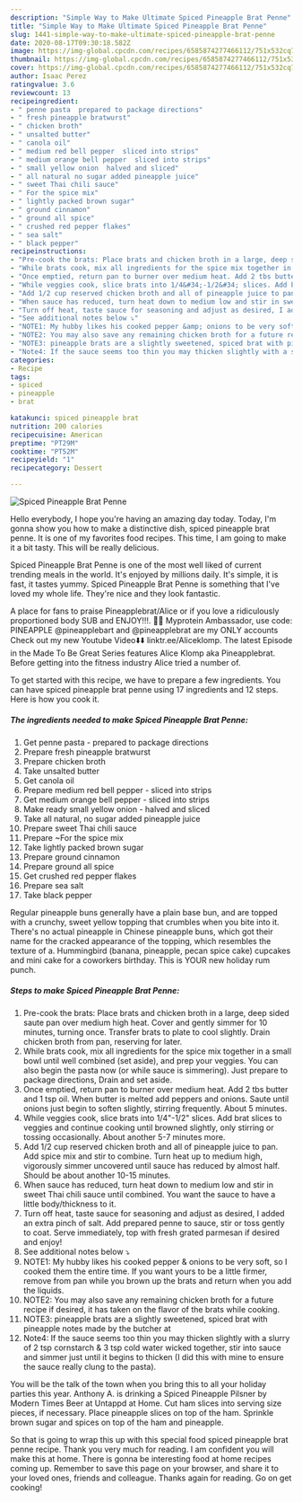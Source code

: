 ```yaml
---
description: "Simple Way to Make Ultimate Spiced Pineapple Brat Penne"
title: "Simple Way to Make Ultimate Spiced Pineapple Brat Penne"
slug: 1441-simple-way-to-make-ultimate-spiced-pineapple-brat-penne
date: 2020-08-17T09:30:18.582Z
image: https://img-global.cpcdn.com/recipes/6585874277466112/751x532cq70/spiced-pineapple-brat-penne-recipe-main-photo.jpg
thumbnail: https://img-global.cpcdn.com/recipes/6585874277466112/751x532cq70/spiced-pineapple-brat-penne-recipe-main-photo.jpg
cover: https://img-global.cpcdn.com/recipes/6585874277466112/751x532cq70/spiced-pineapple-brat-penne-recipe-main-photo.jpg
author: Isaac Perez
ratingvalue: 3.6
reviewcount: 13
recipeingredient:
- " penne pasta  prepared to package directions"
- " fresh pineapple bratwurst"
- " chicken broth"
- " unsalted butter"
- " canola oil"
- " medium red bell pepper  sliced into strips"
- " medium orange bell pepper  sliced into strips"
- " small yellow onion  halved and sliced"
- " all natural no sugar added pineapple juice"
- " sweet Thai chili sauce"
- " For the spice mix"
- " lightly packed brown sugar"
- " ground cinnamon"
- " ground all spice"
- " crushed red pepper flakes"
- " sea salt"
- " black pepper"
recipeinstructions:
- "Pre-cook the brats: Place brats and chicken broth in a large, deep sided saute pan over medium high heat. Cover and gently simmer for 10 minutes, turning once. Transfer brats to plate to cool slightly. Drain chicken broth from pan, reserving for later."
- "While brats cook, mix all ingredients for the spice mix together in a small bowl until well combined (set aside), and prep your veggies. You can also begin the pasta now (or while sauce is simmering). Just prepare to package directions, Drain and set aside."
- "Once emptied, return pan to burner over medium heat. Add 2 tbs butter and 1 tsp oil. When butter is melted add peppers and onions. Saute until onions just begin to soften slightly, stirring frequently. About 5 minutes."
- "While veggies cook, slice brats into 1/4&#34;-1/2&#34; slices. Add brat slices to veggies and continue cooking until browned slightly, only stirring or tossing occasionally. About another 5-7 minutes more."
- "Add 1/2 cup reserved chicken broth and all of pineapple juice to pan. Add spice mix and stir to combine. Turn heat up to medium high, vigorously simmer uncovered until sauce has reduced by almost half. Should be about another 10-15 minutes."
- "When sauce has reduced, turn heat down to medium low and stir in sweet Thai chili sauce until combined. You want the sauce to have a little body/thickness to it."
- "Turn off heat, taste sauce for seasoning and adjust as desired, I added an extra pinch of salt. Add prepared penne to sauce, stir or toss gently to coat. Serve immediately, top with fresh grated parmesan if desired and enjoy!"
- "See additional notes below ⤵"
- "NOTE1: My hubby likes his cooked pepper &amp; onions to be very soft, so I cooked them the entire time. If you want yours to be a little firmer, remove from pan while you brown up the brats and return when you add the liquids."
- "NOTE2: You may also save any remaining chicken broth for a future recipe if desired, it has taken on the flavor of the brats while cooking."
- "NOTE3: pineapple brats are a slightly sweetened, spiced brat with pineapple notes made by the butcher at"
- "Note4: If the sauce seems too thin you may thicken slightly with a slurry of 2 tsp cornstarch &amp; 3 tsp cold water wicked together, stir into sauce and simmer just until it begins to thicken (I did this with mine to ensure the sauce really clung to the pasta)."
categories:
- Recipe
tags:
- spiced
- pineapple
- brat

katakunci: spiced pineapple brat 
nutrition: 200 calories
recipecuisine: American
preptime: "PT29M"
cooktime: "PT52M"
recipeyield: "1"
recipecategory: Dessert

---
```



![Spiced Pineapple Brat Penne](https://img-global.cpcdn.com/recipes/6585874277466112/751x532cq70/spiced-pineapple-brat-penne-recipe-main-photo.jpg)

Hello everybody, I hope you're having an amazing day today. Today, I'm gonna show you how to make a distinctive dish, spiced pineapple brat penne. It is one of my favorites food recipes. This time, I am going to make it a bit tasty. This will be really delicious.

Spiced Pineapple Brat Penne is one of the most well liked of current trending meals in the world. It's enjoyed by millions daily. It's simple, it is fast, it tastes yummy. Spiced Pineapple Brat Penne is something that I've loved my whole life. They're nice and they look fantastic.

A place for fans to praise Pineapplebrat/Alice or if you love a ridiculously proportioned body SUB and ENJOY!!!. 👑🍍 Myprotein Ambassador, use code: PINEAPPLE @pineapplebart and @pineapplebrat are my ONLY accounts Check out my new Youtube Video⬇️⬇️ linktr.ee/Aliceklomp. The latest Episode in the Made To Be Great Series features Alice Klomp aka Pineapplebrat. Before getting into the fitness industry Alice tried a number of.


To get started with this recipe, we have to prepare a few ingredients. You can have spiced pineapple brat penne using 17 ingredients and 12 steps. Here is how you cook it.

<!--inarticleads1-->

##### The ingredients needed to make Spiced Pineapple Brat Penne:

1. Get  penne pasta - prepared to package directions
1. Prepare  fresh pineapple bratwurst
1. Prepare  chicken broth
1. Take  unsalted butter
1. Get  canola oil
1. Prepare  medium red bell pepper - sliced into strips
1. Get  medium orange bell pepper - sliced into strips
1. Make ready  small yellow onion - halved and sliced
1. Take  all natural, no sugar added pineapple juice
1. Prepare  sweet Thai chili sauce
1. Prepare  ~For the spice mix
1. Take  lightly packed brown sugar
1. Prepare  ground cinnamon
1. Prepare  ground all spice
1. Get  crushed red pepper flakes
1. Prepare  sea salt
1. Take  black pepper


Regular pineapple buns generally have a plain base bun, and are topped with a crunchy, sweet yellow topping that crumbles when you bite into it. There&#39;s no actual pineapple in Chinese pineapple buns, which got their name for the cracked appearance of the topping, which resembles the texture of a. Hummingbird (banana, pineapple, pecan spice cake) cupcakes and mini cake for a coworkers birthday. This is YOUR new holiday rum punch. 

<!--inarticleads2-->

##### Steps to make Spiced Pineapple Brat Penne:

1. Pre-cook the brats: Place brats and chicken broth in a large, deep sided saute pan over medium high heat. Cover and gently simmer for 10 minutes, turning once. Transfer brats to plate to cool slightly. Drain chicken broth from pan, reserving for later.
1. While brats cook, mix all ingredients for the spice mix together in a small bowl until well combined (set aside), and prep your veggies. You can also begin the pasta now (or while sauce is simmering). Just prepare to package directions, Drain and set aside.
1. Once emptied, return pan to burner over medium heat. Add 2 tbs butter and 1 tsp oil. When butter is melted add peppers and onions. Saute until onions just begin to soften slightly, stirring frequently. About 5 minutes.
1. While veggies cook, slice brats into 1/4&#34;-1/2&#34; slices. Add brat slices to veggies and continue cooking until browned slightly, only stirring or tossing occasionally. About another 5-7 minutes more.
1. Add 1/2 cup reserved chicken broth and all of pineapple juice to pan. Add spice mix and stir to combine. Turn heat up to medium high, vigorously simmer uncovered until sauce has reduced by almost half. Should be about another 10-15 minutes.
1. When sauce has reduced, turn heat down to medium low and stir in sweet Thai chili sauce until combined. You want the sauce to have a little body/thickness to it.
1. Turn off heat, taste sauce for seasoning and adjust as desired, I added an extra pinch of salt. Add prepared penne to sauce, stir or toss gently to coat. Serve immediately, top with fresh grated parmesan if desired and enjoy!
1. See additional notes below ⤵
1. NOTE1: My hubby likes his cooked pepper &amp; onions to be very soft, so I cooked them the entire time. If you want yours to be a little firmer, remove from pan while you brown up the brats and return when you add the liquids.
1. NOTE2: You may also save any remaining chicken broth for a future recipe if desired, it has taken on the flavor of the brats while cooking.
1. NOTE3: pineapple brats are a slightly sweetened, spiced brat with pineapple notes made by the butcher at
1. Note4: If the sauce seems too thin you may thicken slightly with a slurry of 2 tsp cornstarch &amp; 3 tsp cold water wicked together, stir into sauce and simmer just until it begins to thicken (I did this with mine to ensure the sauce really clung to the pasta).


You will be the talk of the town when you bring this to all your holiday parties this year. Anthony A. is drinking a Spiced Pineapple Pilsner by Modern Times Beer at Untappd at Home. Cut ham slices into serving size pieces, if necessary. Place pineapple slices on top of the ham. Sprinkle brown sugar and spices on top of the ham and pineapple. 

So that is going to wrap this up with this special food spiced pineapple brat penne recipe. Thank you very much for reading. I am confident you will make this at home. There is gonna be interesting food at home recipes coming up. Remember to save this page on your browser, and share it to your loved ones, friends and colleague. Thanks again for reading. Go on get cooking!

